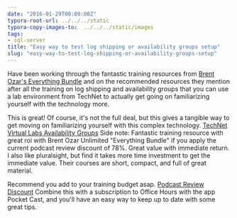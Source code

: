 ```yaml
---
date: "2016-01-29T00:00:00Z"
typora-root-url: ../../../static
typora-copy-images-to:  ../../../static/images
tags:
- sql-server
title: "Easy way to test log shipping or availability groups setup"
slug: "easy-way-to-test-log-shipping-or-availability-groups-setup"
---
```


Have been working through the fantastic training resources from [Brent Ozar's Everything Bundle](http://bit.ly/learnlotsofstuff) and on the recommended resources they mention after all the training on log shipping and availability groups that you can use a lab environment from TechNet to actually get going on familiarizing yourself with the technology more.

This is great! Of course, it's not the full deal, but this gives a tangible way to get moving on familiarizing yourself with this complex technology.
[TechNet Virtual Labs Availability Groups](http://bit.ly/1WRXAQj)
Side note: Fantastic training resource with great roi with Brent Ozar Unlimited "Everything Bundle" if you apply the current podcast review discount of 78%. Great value with immediate return. I also like pluralsight, but find it takes more time investment to get the immediate value. Their courses are short, compact, and full of great material.

Recommend you add to your training budget asap. [Podcast Review Discount](http://bit.ly/1WRXNmx)
Combine this with a subscription to Office Hours with the app Pocket Cast, and you'll have an easy way to keep up to date with some great tips.
